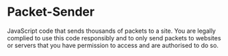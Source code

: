 # Packet-Sender
JavaScript code that sends thousands of packets to a site. You are legally complied to use this code responsibly and to only send packets to websites or servers that you have permission to access and are authorised to do so.
